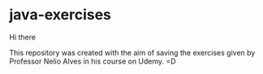 # java-exercises

Hi there

This repository was created with the aim of saving the exercises given by Professor Nelio Alves in his course on Udemy. =D
